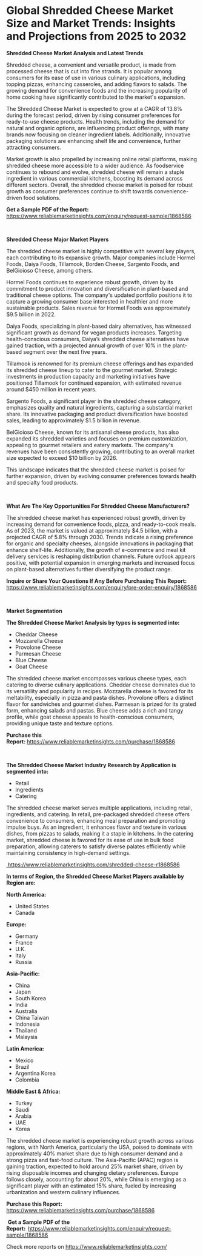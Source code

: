<p><h1>Global Shredded Cheese Market Size and Market Trends: Insights and Projections from 2025 to 2032</h1></p><p><strong>Shredded Cheese Market Analysis and Latest Trends</strong></p>
<p><p>Shredded cheese, a convenient and versatile product, is made from processed cheese that is cut into fine strands. It is popular among consumers for its ease of use in various culinary applications, including topping pizzas, enhancing casseroles, and adding flavors to salads. The growing demand for convenience foods and the increasing popularity of home cooking have significantly contributed to the market's expansion.</p><p>The Shredded Cheese Market is expected to grow at a CAGR of 13.8% during the forecast period, driven by rising consumer preferences for ready-to-use cheese products. Health trends, including the demand for natural and organic options, are influencing product offerings, with many brands now focusing on cleaner ingredient labels. Additionally, innovative packaging solutions are enhancing shelf life and convenience, further attracting consumers.</p><p>Market growth is also propelled by increasing online retail platforms, making shredded cheese more accessible to a wider audience. As foodservice continues to rebound and evolve, shredded cheese will remain a staple ingredient in various commercial kitchens, boosting its demand across different sectors. Overall, the shredded cheese market is poised for robust growth as consumer preferences continue to shift towards convenience-driven food solutions.</p></p>
<p><strong>Get a Sample PDF of the Report:&nbsp;</strong> <a href="https://www.reliablemarketinsights.com/enquiry/request-sample/1868586?utm_campaign=2261&utm_medium=2&utm_source=Github&utm_content=ia&utm_term=14022025&utm_id=shredded-cheese">https://www.reliablemarketinsights.com/enquiry/request-sample/1868586</a></p>
<p>&nbsp;</p>
<p><strong>Shredded Cheese Major Market Players</strong></p>
<p><p>The shredded cheese market is highly competitive with several key players, each contributing to its expansive growth. Major companies include Hormel Foods, Daiya Foods, Tillamook, Borden Cheese, Sargento Foods, and BelGioioso Cheese, among others.</p><p>Hormel Foods continues to experience robust growth, driven by its commitment to product innovation and diversification in plant-based and traditional cheese options. The company's updated portfolio positions it to capture a growing consumer base interested in healthier and more sustainable products. Sales revenue for Hormel Foods was approximately $9.5 billion in 2022.</p><p>Daiya Foods, specializing in plant-based dairy alternatives, has witnessed significant growth as demand for vegan products increases. Targeting health-conscious consumers, Daiya’s shredded cheese alternatives have gained traction, with a projected annual growth of over 10% in the plant-based segment over the next five years.</p><p>Tillamook is renowned for its premium cheese offerings and has expanded its shredded cheese lineup to cater to the gourmet market. Strategic investments in production capacity and marketing initiatives have positioned Tillamook for continued expansion, with estimated revenue around $450 million in recent years.</p><p>Sargento Foods, a significant player in the shredded cheese category, emphasizes quality and natural ingredients, capturing a substantial market share. Its innovative packaging and product diversification have boosted sales, leading to approximately $1.5 billion in revenue.</p><p>BelGioioso Cheese, known for its artisanal cheese products, has also expanded its shredded varieties and focuses on premium customization, appealing to gourmet retailers and eatery markets. The company's revenues have been consistently growing, contributing to an overall market size expected to exceed $10 billion by 2026.</p><p>This landscape indicates that the shredded cheese market is poised for further expansion, driven by evolving consumer preferences towards health and specialty food products.</p></p>
<p>&nbsp;</p>
<p><strong>What Are The Key Opportunities For Shredded Cheese Manufacturers?</strong></p>
<p><p>The shredded cheese market has experienced robust growth, driven by increasing demand for convenience foods, pizza, and ready-to-cook meals. As of 2023, the market is valued at approximately $4.5 billion, with a projected CAGR of 5.8% through 2030. Trends indicate a rising preference for organic and specialty cheeses, alongside innovations in packaging that enhance shelf-life. Additionally, the growth of e-commerce and meal kit delivery services is reshaping distribution channels. Future outlook appears positive, with potential expansion in emerging markets and increased focus on plant-based alternatives further diversifying the product range.</p></p>
<p><strong>Inquire or Share Your Questions If Any Before Purchasing This Report:</strong> <a href="https://www.reliablemarketinsights.com/enquiry/pre-order-enquiry/1868586?utm_campaign=2261&utm_medium=2&utm_source=Github&utm_content=ia&utm_term=14022025&utm_id=shredded-cheese">https://www.reliablemarketinsights.com/enquiry/pre-order-enquiry/1868586</a></p>
<p>&nbsp;</p>
<p><strong>Market Segmentation</strong></p>
<p><strong>The Shredded Cheese Market Analysis by types is segmented into:</strong></p>
<p><ul><li>Cheddar Cheese</li><li>Mozzarella Cheese</li><li>Provolone Cheese</li><li>Parmesan Cheese</li><li>Blue Cheese</li><li>Goat Cheese</li></ul></p>
<p><p>The shredded cheese market encompasses various cheese types, each catering to diverse culinary applications. Cheddar cheese dominates due to its versatility and popularity in recipes. Mozzarella cheese is favored for its meltability, especially in pizza and pasta dishes. Provolone offers a distinct flavor for sandwiches and gourmet dishes. Parmesan is prized for its grated form, enhancing salads and pastas. Blue cheese adds a rich and tangy profile, while goat cheese appeals to health-conscious consumers, providing unique taste and texture options.</p></p>
<p><strong>Purchase this Report:&nbsp;</strong><a href="https://www.reliablemarketinsights.com/purchase/1868586?utm_campaign=2261&utm_medium=2&utm_source=Github&utm_content=ia&utm_term=14022025&utm_id=shredded-cheese">https://www.reliablemarketinsights.com/purchase/1868586</a></p>
<p>&nbsp;</p>
<p><strong>The Shredded Cheese Market Industry Research by Application is segmented into:</strong></p>
<p><ul><li>Retail</li><li>Ingredients</li><li>Catering</li></ul></p>
<p><p>The shredded cheese market serves multiple applications, including retail, ingredients, and catering. In retail, pre-packaged shredded cheese offers convenience to consumers, enhancing meal preparation and promoting impulse buys. As an ingredient, it enhances flavor and texture in various dishes, from pizzas to salads, making it a staple in kitchens. In the catering market, shredded cheese is favored for its ease of use in bulk food preparation, allowing caterers to satisfy diverse palates efficiently while maintaining consistency in high-demand settings.</p></p>
<p><a href="https://www.reliablemarketinsights.com/shredded-cheese-r1868586?utm_campaign=2261&utm_medium=2&utm_source=Github&utm_content=ia&utm_term=14022025&utm_id=shredded-cheese">&nbsp;https://www.reliablemarketinsights.com/shredded-cheese-r1868586</a></p>
<p><strong>In terms of Region, the Shredded Cheese Market Players available by Region are:</strong></p>
<p>
    <p> <strong> North America: </strong>
        <ul>
            <li>United States</li>
            <li>Canada</li>
        </ul>
        </p> 
    <p> <strong> Europe: </strong>
        <ul>
            <li>Germany</li>
            <li>France</li>
            <li>U.K.</li>
            <li>Italy</li>
            <li>Russia</li>
        </ul>
        </p> 
    <p> <strong> Asia-Pacific: </strong>
        <ul>
            <li>China</li>
            <li>Japan</li>
            <li>South Korea</li>
            <li>India</li>
            <li>Australia</li>
            <li>China Taiwan</li>
            <li>Indonesia</li>
            <li>Thailand</li>
            <li>Malaysia</li>
        </ul>
        </p> 
    <p> <strong> Latin America: </strong>
        <ul>
            <li>Mexico</li>
            <li>Brazil</li>
            <li>Argentina Korea</li>
            <li>Colombia</li>
        </ul>
        </p> 
    <p> <strong> Middle East & Africa: </strong>
        <ul>
            <li>Turkey</li>
            <li>Saudi</li>
            <li>Arabia</li>
            <li>UAE</li>
            <li>Korea</li>
        </ul>
    </p>
    </p>
<p><p>The shredded cheese market is experiencing robust growth across various regions, with North America, particularly the USA, poised to dominate with approximately 40% market share due to high consumer demand and a strong pizza and fast-food culture. The Asia-Pacific (APAC) region is gaining traction, expected to hold around 25% market share, driven by rising disposable incomes and changing dietary preferences. Europe follows closely, accounting for about 20%, while China is emerging as a significant player with an estimated 15% share, fueled by increasing urbanization and western culinary influences.</p></p>
<p><strong>Purchase this Report: </strong><a href="https://www.reliablemarketinsights.com/purchase/1868586?utm_campaign=2261&utm_medium=2&utm_source=Github&utm_content=ia&utm_term=14022025&utm_id=shredded-cheese">https://www.reliablemarketinsights.com/purchase/1868586</a></p>
<p>&nbsp;<strong>Get a Sample PDF of the Report:&nbsp;&nbsp;</strong><a href="https://www.reliablemarketinsights.com/enquiry/request-sample/1868586?utm_campaign=2261&utm_medium=2&utm_source=Github&utm_content=ia&utm_term=14022025&utm_id=shredded-cheese">https://www.reliablemarketinsights.com/enquiry/request-sample/1868586</a></p>
<p><strong></strong></p>
<p>Check more reports on <a href="https://www.reliablemarketinsights.com/?utm_campaign=2261&utm_medium=2&utm_source=Github&utm_content=ia&utm_term=14022025&utm_id=shredded-cheese">https://www.reliablemarketinsights.com/</a></p>